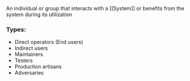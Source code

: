 An individual or group that interacts with a [[System]] or benefits from the system during its utilization

### Types:
- Direct operators (End users)
- Indirect users
- Maintainers
- Testers
- Production artisans
- Adversaries